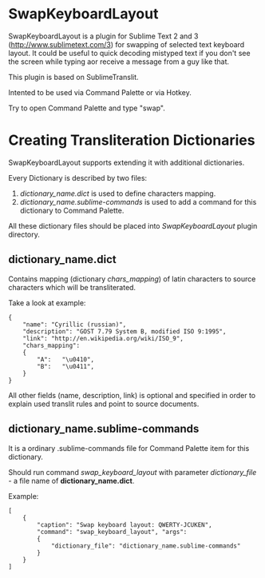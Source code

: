 SwapKeyboardLayout
===============

SwapKeyboardLayout is a plugin for Sublime Text 2 and 3
(http://www.sublimetext.com/3) for swapping of selected text keyboard layout.
It could be useful to quick decoding mistyped text if you don't see the screen while typing aor receive a message from a guy like that.

This plugin is based on SublimeTranslit.

Intented to be used via Command Palette or via Hotkey.

Try to open Command Palette and type "swap".

Creating Transliteration Dictionaries
=====================================

SwapKeyboardLayout supports extending it with additional dictionaries.

Every Dictionary is described by two files:

1. *dictionary_name.dict* is used to define characters mapping.
2. *dictionary_name.sublime-commands* is used to add a command for this
dictionary to Command Palette.

All these dictionary files should be placed into *SwapKeyboardLayout*
plugin directory.

dictionary_name.dict
--------------------

Contains mapping (dictionary *chars_mapping*) of latin characters to source
characters which will be transliterated.

Take a look at example:

    {
        "name": "Cyrillic (russian)",
        "description": "GOST 7.79 System B, modified ISO 9:1995",
        "link": "http://en.wikipedia.org/wiki/ISO_9",
        "chars_mapping":
        {
            "A":   "\u0410",
            "B":   "\u0411",
        }
    }

All other fields (name, description, link) is optional and specified in order
to explain used translit rules and point to source documents.

dictionary_name.sublime-commands
--------------------------------

It is a ordinary .sublime-commands file for Command Palette item for this
dictionary.

Should run command *swap_keyboard_layout* with parameter
*dictionary_file* - a file name of **dictionary_name.dict**.

Example:

    [
        {
            "caption": "Swap keyboard layout: QWERTY-JCUKEN",
            "command": "swap_keyboard_layout", "args":
            {
                "dictionary_file": "dictionary_name.sublime-commands"
            }
        }
    ]
